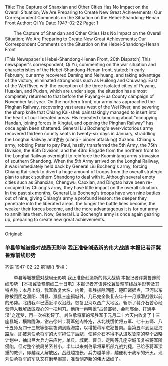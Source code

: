 Title: The Capture of Shanxian and Other Cities Has No Impact on the Overall Situation; We Are Preparing to Create New Great Achievements; Our Correspondent Comments on the Situation on the Hebei-Shandong-Henan Front
Author: Qi Yu
Date: 1947-02-22
Page: 1

　　The Capture of Shanxian and Other Cities Has No Impact on the Overall Situation;
    We Are Preparing to Create New Great Achievements;
    Our Correspondent Comments on the Situation on the Hebei-Shandong-Henan Front

[This Newspaper's Hebei-Shandong-Henan Front, 20th Dispatch] This newspaper's correspondent, Qi Yu, commenting on the war situation and characteristics of the Hebei-Shandong-Henan front, stated: In early February, our army recovered Daming and Neihuang, and taking advantage of the victory, eliminated strongholds such as Huilong and Chuwang. East of the Wei River, with the exception of the three isolated cities of Puyang, Huaxian, and Puxian, which are under siege, the situation has almost completely returned to that before the Puyang-Hua County campaign of November last year. On the northern front, our army has approached the Pinghan Railway, recovering vast areas west of the Wei River, and severing the sharp knife that Chiang Kai-shek painstakingly managed to insert into the heart of our liberated areas. His repeated clamoring about "occupying Handan, joining forces in Xingtai, and opening the Pinghan Railway" has once again been shattered. General Liu Bocheng's ever-victorious army recovered thirteen county seats in twenty-six days in January, straddling the Longhai Railway and钳击 (qiánjī - pincer attacking) Xuzhou. Chiang's army, robbing Peter to pay Paul, hastily transferred the 5th Army, the 75th Division, the 85th Division, and the 43rd Brigade from the northern front to the Longhai Railway overnight to reinforce the Kuomintang army's invasion of southern Shandong. When the 5th Army arrived on the Longhai Railway, it was immediately held back by General Liu Bocheng's army, forcing Chiang Kai-shek to divert a huge amount of troops from the overall strategic plan to attack southern Shandong to deal with it. Although several empty cities such as Shanxian, Chengwu, Caoxian, and Dingtao have been re-occupied by Chiang's army, they have little impact on the overall situation. In the past six months, General Liu Bocheng's troops have won nine battles out of nine, giving Chiang's army a profound lesson: the deeper they penetrate into the liberated areas, the longer the battle lines become, the weaker their forces become, and the more advantageous it is for our army to annihilate them. Now, General Liu Bocheng's army is once again gearing up, preparing to create new great achievements.



<hr /> 

Original: 


### 单县等城被侵对战局无影响  我正准备创造新的伟大战绩  本报记者评冀鲁豫前线形势
齐语
1947-02-22
第1版()
专栏：

　　单县等城被侵对战局无影响
    我正准备创造新的伟大战绩
    本报记者评冀鲁豫前线形势
    【本报冀鲁豫前线二十日电】本报记者齐语评论冀鲁豫前线战争形势及其特点称：本月上旬，我军收复大名、内黄，乘胜拔除回隆、楚旺诸据点，卫河以东除被围困之濮阳、滑县、濮县三座孤城外，几已完全恢复去年十一月濮滑战役以前的形势。北线我军已逼近平汉沿线，恢复卫河以西广大地区，斩断了蒋介石苦心经营伸入我解放区腹心的一把利刀。他所一再叫嚣“占领邯郸、会师邢台、打通平汉”之迷梦，再一次被粉碎了。刘伯承将军的常胜军于元月二十六天内收复了十三座县城，横跨陇海，钳击徐州；蒋军剜肉补疮，从北线慌忙将五军、七十五师、八十五师及四十三旅等部星夜调到陇海路，以增援蒋军进犯鲁南。当第五军到达陇海路后，即被刘伯承将军的大军拖住了后腿，使蒋介石不得不从进攻鲁南的整个战略计划中，抽出巨大兵力来应付。单县、城武、曹县、定陶等几座空城虽复被蒋军所侵陷，但对整个战局关系甚小，半年以来刘伯承将军所部九战九捷，已给予蒋军深重的教训，即越深入解放区，战线越拉长，兵力越单薄，越便利于我军的歼灭。现刘伯承将军的军队又在磨拳擦掌，准备创造新的伟大战绩了。
